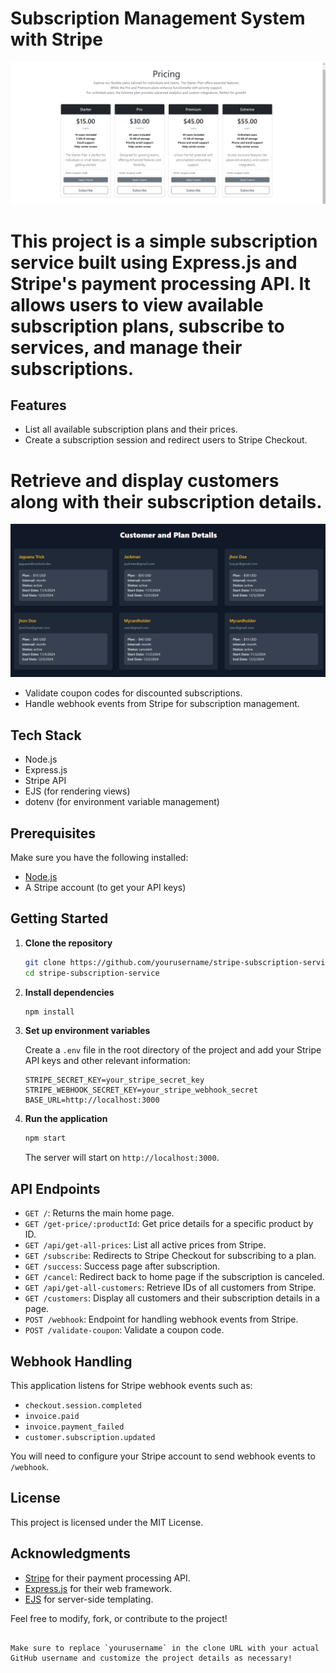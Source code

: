 # Subscription Management System with Stripe

<img src="./assets/Stripe Integration .png">

# This project is a simple subscription service built using Express.js and Stripe's payment processing API. It allows users to view available subscription plans, subscribe to services, and manage their subscriptions.

## Features

- List all available subscription plans and their prices.
- Create a subscription session and redirect users to Stripe Checkout.

# Retrieve and display customers along with their subscription details.

<img src="./assets/coustomers-stripe.png">

- Validate coupon codes for discounted subscriptions.
- Handle webhook events from Stripe for subscription management.

## Tech Stack

- Node.js
- Express.js
- Stripe API
- EJS (for rendering views)
- dotenv (for environment variable management)

## Prerequisites

Make sure you have the following installed:

- [Node.js](https://nodejs.org/)
- A Stripe account (to get your API keys)

## Getting Started

1. **Clone the repository**

   ```bash
   git clone https://github.com/yourusername/stripe-subscription-service.git
   cd stripe-subscription-service
   ```

2. **Install dependencies**

   ```bash
   npm install
   ```

3. **Set up environment variables**

   Create a `.env` file in the root directory of the project and add your Stripe API keys and other relevant information:

   ```plaintext
   STRIPE_SECRET_KEY=your_stripe_secret_key
   STRIPE_WEBHOOK_SECRET_KEY=your_stripe_webhook_secret
   BASE_URL=http://localhost:3000
   ```

4. **Run the application**

   ```bash
   npm start
   ```

   The server will start on `http://localhost:3000`.

## API Endpoints

- `GET /`: Returns the main home page.
- `GET /get-price/:productId`: Get price details for a specific product by ID.
- `GET /api/get-all-prices`: List all active prices from Stripe.
- `GET /subscribe`: Redirects to Stripe Checkout for subscribing to a plan.
- `GET /success`: Success page after subscription.
- `GET /cancel`: Redirect back to home page if the subscription is canceled.
- `GET /api/get-all-customers`: Retrieve IDs of all customers from Stripe.
- `GET /customers`: Display all customers and their subscription details in a page.
- `POST /webhook`: Endpoint for handling webhook events from Stripe.
- `POST /validate-coupon`: Validate a coupon code.

## Webhook Handling

This application listens for Stripe webhook events such as:
- `checkout.session.completed`
- `invoice.paid`
- `invoice.payment_failed`
- `customer.subscription.updated`

You will need to configure your Stripe account to send webhook events to `/webhook`.

## License

This project is licensed under the MIT License.

## Acknowledgments

- [Stripe](https://stripe.com/docs) for their payment processing API.
- [Express.js](https://expressjs.com/) for their web framework.
- [EJS](https://ejs.co/) for server-side templating.

Feel free to modify, fork, or contribute to the project!

```

Make sure to replace `yourusername` in the clone URL with your actual GitHub username and customize the project details as necessary!